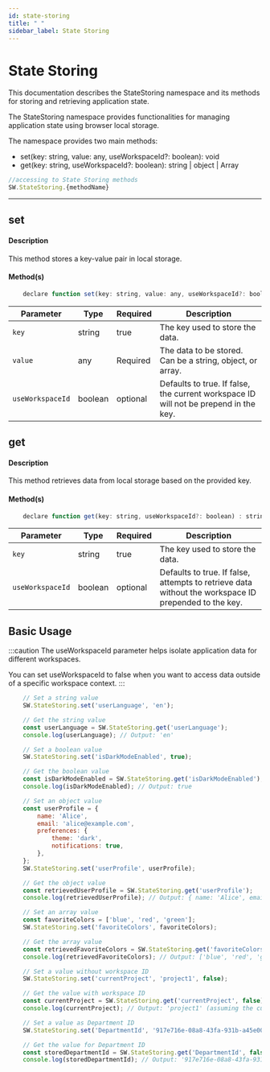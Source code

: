 ```yaml
---
id: state-storing
title: " "
sidebar_label: State Storing
---
```


# State Storing

This documentation describes the StateStoring namespace and its methods for storing and retrieving application state.

The StateStoring namespace provides functionalities for managing application state using browser local storage. 

The namespace provides two main methods:

- set(key: string, value: any, useWorkspaceId?: boolean): void
- get(key: string, useWorkspaceId?: boolean): string | object | Array

```javascript
//accessing to State Storing methods
SW.StateStoring.{methodName}
```

---

## set

#### Description

This method stores a key-value pair in local storage.

#### Method(s)

```javascript
    declare function set(key: string, value: any, useWorkspaceId?: boolean) : void;
```

<table className="custom-table">
    <thead>
        <tr>
            <th>Parameter</th>
            <th>Type</th>
            <th>Required</th>
            <th>Description</th>
        </tr>
    </thead>
    <tbody>
         <tr className="selected">
            <td><code>key</code></td>
            <td>string</td>
            <td>true</td>
            <td>The key used to store the data.</td>
        </tr>
         <tr className="selected">
            <td><code>value</code></td>
            <td>any</td>
            <td>Required</td>
            <td>The data to be stored. Can be a string, object, or array.</td>
        </tr>
         <tr className="selected">
            <td><code>useWorkspaceId</code></td>
            <td>boolean</td>
            <td>optional</td>
            <td>Defaults to true. If false, the current workspace ID will not be prepend in the key.</td>
        </tr>
    </tbody>
</table>

## get

#### Description

This method retrieves data from local storage based on the provided key.

#### Method(s)

```javascript
    declare function get(key: string, useWorkspaceId?: boolean) : string | object | Array;
```

<table className="custom-table">
    <thead>
        <tr>
            <th>Parameter</th>
            <th>Type</th>
            <th>Required</th>
            <th>Description</th>
        </tr>
    </thead>
    <tbody>
         <tr className="selected">
            <td><code>key</code></td>
            <td>string</td>
            <td>true</td>
            <td>The key used to store the data.</td>
        </tr>
         <tr className="selected">
            <td><code>useWorkspaceId</code></td>
            <td>boolean</td>
            <td>optional</td>
            <td>Defaults to true. If false, attempts to retrieve data without the workspace ID prepended to the key.</td>
        </tr>
    </tbody>
</table>


## Basic Usage

:::caution
The useWorkspaceId parameter helps isolate application data for different workspaces.

You can set useWorkspaceId to false when you want to access data outside of a specific workspace context.
:::

```javascript
    // Set a string value
    SW.StateStoring.set('userLanguage', 'en');

    // Get the string value
    const userLanguage = SW.StateStoring.get('userLanguage');
    console.log(userLanguage); // Output: 'en'

    // Set a boolean value
    SW.StateStoring.set('isDarkModeEnabled', true);

    // Get the boolean value
    const isDarkModeEnabled = SW.StateStoring.get('isDarkModeEnabled');
    console.log(isDarkModeEnabled); // Output: true

    // Set an object value
    const userProfile = {
        name: 'Alice',
        email: 'alice@example.com',
        preferences: {
            theme: 'dark',
            notifications: true,
        },
    };
    SW.StateStoring.set('userProfile', userProfile);

    // Get the object value
    const retrievedUserProfile = SW.StateStoring.get('userProfile');
    console.log(retrievedUserProfile); // Output: { name: 'Alice', email: 'alice@example.com', preferences: { theme: 'dark', notifications: true } }

    // Set an array value
    const favoriteColors = ['blue', 'red', 'green'];
    SW.StateStoring.set('favoriteColors', favoriteColors);

    // Get the array value
    const retrievedFavoriteColors = SW.StateStoring.get('favoriteColors');
    console.log(retrievedFavoriteColors); // Output: ['blue', 'red', 'green']

    // Set a value without workspace ID
    SW.StateStoring.set('currentProject', 'project1', false);

    // Get the value with workspace ID
    const currentProject = SW.StateStoring.get('currentProject', false);
    console.log(currentProject); // Output: 'project1' (assuming the current workspace ID is associated with 'project1')

    // Set a value as Department ID
    SW.StateStoring.set('DepartmentId', '917e716e-08a8-43fa-931b-a45e00301751', false);

    // Get the value for Department ID
    const storedDepartmentId = SW.StateStoring.get('DepartmentId', false);
    console.log(storedDepartmentId); // Output: '917e716e-08a8-43fa-931b-a45e00301751'
```
